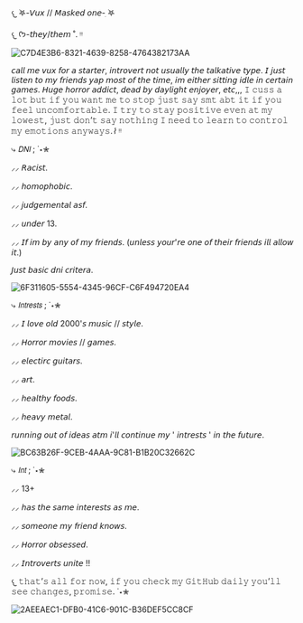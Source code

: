 𐔌ִ  ࣪𖤐-𝘝𝘶𝘹 // 𝘔𝘢𝘴𝘬𝘦𝘥 𝘰𝘯𝘦-ִ ࣪𖤐

𐔌  ᡣ𐭩-𝘵𝘩𝘦𝘺/𝘵𝘩𝘦𝘮 ˚. ᵎᵎ



 
 ![C7D4E3B6-8321-4639-8258-4764382173AA](https://github.com/user-attachments/assets/43503613-7a93-420c-9698-cfec1e6ab275)




𝘤𝘢𝘭𝘭 𝘮𝘦 𝘷𝘶𝘹 𝘧𝘰𝘳 𝘢 𝘴𝘵𝘢𝘳𝘵𝘦𝘳, 𝘪𝘯𝘵𝘳𝘰𝘷𝘦𝘳𝘵 𝘯𝘰𝘵 𝘶𝘴𝘶𝘢𝘭𝘭𝘺 𝘵𝘩𝘦 𝘵𝘢𝘭𝘬𝘢𝘵𝘪𝘷𝘦 𝘵𝘺𝘱𝘦. 𝘐 𝘫𝘶𝘴𝘵 𝘭𝘪𝘴𝘵𝘦𝘯 𝘵𝘰 𝘮𝘺 𝘧𝘳𝘪𝘦𝘯𝘥𝘴 𝘺𝘢𝘱 𝘮𝘰𝘴𝘵 𝘰𝘧 𝘵𝘩𝘦 𝘵𝘪𝘮𝘦, 𝘪𝘮 𝘦𝘪𝘵𝘩𝘦𝘳 𝘴𝘪𝘵𝘵𝘪𝘯𝘨 𝘪𝘥𝘭𝘦 𝘪𝘯 𝘤𝘦𝘳𝘵𝘢𝘪𝘯 𝘨𝘢𝘮𝘦𝘴. 𝘏𝘶𝘨𝘦 𝘩𝘰𝘳𝘳𝘰𝘳 𝘢𝘥𝘥𝘪𝘤𝘵, 𝘥𝘦𝘢𝘥 𝘣𝘺 𝘥𝘢𝘺𝘭𝘪𝘨𝘩𝘵 𝘦𝘯𝘫𝘰𝘺𝘦𝘳, 𝘦𝘵𝘤,,, 𝙸 𝚌𝚞𝚜𝚜 𝚊 𝚕𝚘𝚝 𝚋𝚞𝚝 𝚒𝚏 𝚢𝚘𝚞 𝚠𝚊𝚗𝚝 𝚖𝚎 𝚝𝚘 𝚜𝚝𝚘𝚙 𝚓𝚞𝚜𝚝 𝚜𝚊𝚢 𝚜𝚖𝚝 𝚊𝚋𝚝 𝚒𝚝 𝚒𝚏 𝚢𝚘𝚞 𝚏𝚎𝚎𝚕 𝚞𝚗𝚌𝚘𝚖𝚏𝚘𝚛𝚝𝚊𝚋𝚕𝚎. 𝙸 𝚝𝚛𝚢 𝚝𝚘 𝚜𝚝𝚊𝚢 𝚙𝚘𝚜𝚒𝚝𝚒𝚟𝚎 𝚎𝚟𝚎𝚗 𝚊𝚝 𝚖𝚢 𝚕𝚘𝚠𝚎𝚜𝚝, 𝚓𝚞𝚜𝚝 𝚍𝚘𝚗’𝚝 𝚜𝚊𝚢 𝚗𝚘𝚝𝚑𝚒𝚗𝚐 𝙸 𝚗𝚎𝚎𝚍 𝚝𝚘 𝚕𝚎𝚊𝚛𝚗 𝚝𝚘 𝚌𝚘𝚗𝚝𝚛𝚘𝚕 𝚖𝚢 𝚎𝚖𝚘𝚝𝚒𝚘𝚗𝚜 𝚊𝚗𝚢𝚠𝚊𝚢𝚜.⌇ ᵎᵎ

                                                
⤷ 𝘋𝘕𝘐   ; ˙⋆✮

⸝⸝ 𝘙𝘢𝘤𝘪𝘴𝘵.

⸝⸝ 𝘩𝘰𝘮𝘰𝘱𝘩𝘰𝘣𝘪𝘤.

⸝⸝ 𝘫𝘶𝘥𝘨𝘦𝘮𝘦𝘯𝘵𝘢𝘭 𝘢𝘴𝘧.

⸝⸝ 𝘶𝘯𝘥𝘦𝘳 13.

⸝⸝ 𝘐𝘧 𝘪𝘮 𝘣𝘺 𝘢𝘯𝘺 𝘰𝘧 𝘮𝘺 𝘧𝘳𝘪𝘦𝘯𝘥𝘴. (𝘶𝘯𝘭𝘦𝘴𝘴 𝘺𝘰𝘶𝘳'𝘳𝘦 𝘰𝘯𝘦 𝘰𝘧 𝘵𝘩𝘦𝘪𝘳 𝘧𝘳𝘪𝘦𝘯𝘥𝘴 𝘪𝘭𝘭 𝘢𝘭𝘭𝘰𝘸 𝘪𝘵.)

𝘑𝘶𝘴𝘵 𝘣𝘢𝘴𝘪𝘤 𝘥𝘯𝘪 𝘤𝘳𝘪𝘵𝘦𝘳𝘢. 






 ![6F311605-5554-4345-96CF-C6F494720EA4](https://github.com/user-attachments/assets/1cd2237b-b354-4b9f-8461-a05763ef0ae4)



⤷ 𝘐𝘯𝘵𝘳𝘦𝘴𝘵𝘴   ; ˙⋆✮
                  
⸝⸝ 𝘐 𝘭𝘰𝘷𝘦 𝘰𝘭𝘥 2000'𝘴 𝘮𝘶𝘴𝘪𝘤 // 𝘴𝘵𝘺𝘭𝘦.

⸝⸝ 𝘏𝘰𝘳𝘳𝘰𝘳 𝘮𝘰𝘷𝘪𝘦𝘴 // 𝘨𝘢𝘮𝘦𝘴.

⸝⸝ 𝘦𝘭𝘦𝘤𝘵𝘪𝘳𝘤 𝘨𝘶𝘪𝘵𝘢𝘳𝘴.

⸝⸝ 𝘢𝘳𝘵.

⸝⸝ 𝘩𝘦𝘢𝘭𝘵𝘩𝘺 𝘧𝘰𝘰𝘥𝘴.

⸝⸝ 𝘩𝘦𝘢𝘷𝘺 𝘮𝘦𝘵𝘢𝘭.

𝘳𝘶𝘯𝘯𝘪𝘯𝘨 𝘰𝘶𝘵 𝘰𝘧 𝘪𝘥𝘦𝘢𝘴 𝘢𝘵𝘮 𝘪'𝘭𝘭 𝘤𝘰𝘯𝘵𝘪𝘯𝘶𝘦 𝘮𝘺 ' 𝘪𝘯𝘵𝘳𝘦𝘴𝘵𝘴 ' 𝘪𝘯 𝘵𝘩𝘦 𝘧𝘶𝘵𝘶𝘳𝘦.




![BC63B26F-9CEB-4AAA-9C81-B1B20C32662C](https://github.com/user-attachments/assets/5a1975b4-464a-4ed6-bc0d-3ce1eb20a402)


⤷ 𝘐𝘯𝘵   ; ˙⋆✮

⸝⸝ 13+

⸝⸝ 𝘩𝘢𝘴 𝘵𝘩𝘦 𝘴𝘢𝘮𝘦 𝘪𝘯𝘵𝘦𝘳𝘦𝘴𝘵𝘴 𝘢𝘴 𝘮𝘦.

⸝⸝ 𝘴𝘰𝘮𝘦𝘰𝘯𝘦 𝘮𝘺 𝘧𝘳𝘪𝘦𝘯𝘥 𝘬𝘯𝘰𝘸𝘴.

⸝⸝ 𝘏𝘰𝘳𝘳𝘰𝘳 𝘰𝘣𝘴𝘦𝘴𝘴𝘦𝘥.

⸝⸝ 𝘐𝘯𝘵𝘳𝘰𝘷𝘦𝘳𝘵𝘴 𝘶𝘯𝘪𝘵𝘦 !!


𐔌  𝚝𝚑𝚊𝚝’𝚜 𝚊𝚕𝚕 𝚏𝚘𝚛 𝚗𝚘𝚠, 𝚒𝚏 𝚢𝚘𝚞 𝚌𝚑𝚎𝚌𝚔 𝚖𝚢 𝙶𝚒𝚝𝙷𝚞𝚋 𝚍𝚊𝚒𝚕𝚢 𝚢𝚘𝚞’𝚕𝚕 𝚜𝚎𝚎 𝚌𝚑𝚊𝚗𝚐𝚎𝚜, 𝚙𝚛𝚘𝚖𝚒𝚜𝚎. ˙⋆✮

![2AEEAEC1-DFB0-41C6-901C-B36DEF5CC8CF](https://github.com/user-attachments/assets/928f22d5-d93a-4367-b399-293d49cf3203)



